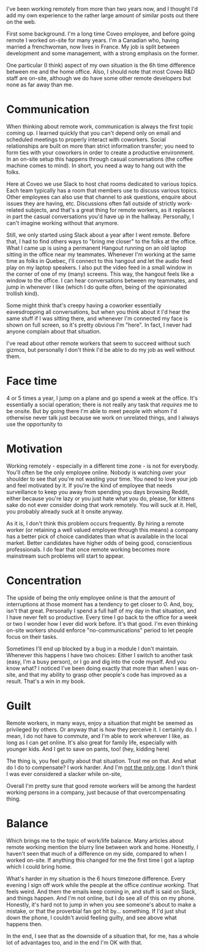 I've been working remotely from more than two years now, and I thought I'd add my own experience to the rather large amount of similar posts out there on the web.

First some background. I'm a long time Coveo employee, and before going remote I worked on-site for many years. I'm a Canadian who, having married a frenchwoman, now lives in France. My job is split between development and some management, with a strong emphasis on the former.

One particular (I think) aspect of my own situation is the 6h time difference between me and the home office. Also, I should note that most Coveo R&D staff are on-site, although we do have some other remote developers but none as far away than me.

# Communication

When thinking about remote work, communication is always the first topic coming up. I learned quickly that you can't depend only on email and scheduled meetings to properly interact with coworkers. Social relationships are built on more than strict information transfer; you need to form ties with your coworkers in order to create a productive environment. In an on-site setup this happens through casual conversations (the coffee machine comes to mind). In short, you need a way to hang out with the folks.

Here at Coveo we use Slack to host chat rooms dedicated to various topics. Each team typically has a room that members use to discuss various topics. Other employees can also use that channel to ask questions, enquire about issues they are having, etc. Discussions often fall outside of strictly work-related subjects, and that's a great thing for remote workers, as it replaces in part the casual conversations you'd have up in the hallway. Personally, I can't imagine working without that anymore.

Still, we only started using Slack about a year after I went remote. Before that, I had to find others ways to "bring me closer" to the folks at the office. What I came up is using a permanent Hangout running on an old laptop sitting in the office near my teammates. Whenever I'm working at the same time as folks in Quebec, I'll connect to this hangout and let the audio feed play on my laptop speakers. I also put the video feed in a small window in the corner of one of my (many) screens. This way, the hangout feels like a window to the office. I can hear conversations between my teammates, and jump in whenever I like (which I do quite often, being of the opinionated trollish kind).

Some might think that's creepy having a coworker essentially eavesdropping all conversations, but when you think about it I'd hear the same stuff if I was sitting there, and whenever I'm connected my face is shown on full screen, so it's pretty obvious I'm "here". In fact, I never had anyone complain about that situation.

I've read about other remote workers that seem to succeed without such gizmos, but personally I don't think I'd be able to do my job as well without them.

# Face time

4 or 5 times a year, I jump on a plane and go spend a week at the office. It's essentially a social operation; there is not really any task that *requires* me to be onsite. But by going there I'm able to meet people with whom I'd otherwise never talk just because we work on unrelated things, and I always use the opportunity to 

# Motivation

Working remotely - especially in a different time zone - is not for everybody. You'll often be the only employee online. Nobody is watching over your shoulder to see that you're not wasting your time. You need to love your job and feel motivated by it. If you're the kind of employee that needs surveillance to keep you away from spending you days browsing Reddit, either because you're lazy or you just hate what you do, please, for kittens sake do not ever consider doing that work remotely. You will suck at it. Hell, you probably already suck at it onsite anyway.

As it is, I don't think this problem occurs frequently. By hiring a remote worker (or retaining a well valued employee through this means) a company has a better pick of choice candidates than what is available in the local market. Better candidates have higher odds of being good, conscientious professionals. I do fear that once remote working becomes more mainstream such problems will start to appear.

# Concentration

The upside of being the only employee online is that the amount of interruptions at those moment has a tendency to get closer to 0. And, boy, isn't that great. Personally I spend a full half of my day in that situation, and I have never felt so productive. Every time I go back to the office for a week or two I wonder how I ever did work before. It's that good. I'm even thinking on-site workers should enforce "no-communications" period to let people focus on their tasks.

Sometimes I'll end up blocked by a bug in a module I don't maintain. Whenever this happens I have two choices: Either I switch to another task (easy, I'm a busy person), or I go and dig into the code myself. And you know what? I noticed I've been doing exactly that more than when I was on-site, and that my ability to grasp other people's code has improved as a result. That's a win in my book.

# Guilt

Remote workers, in many ways, enjoy a situation that might be seemed as privileged by others. Or anyway that is how they perceive it. I certainly do. I mean, I do not have to commute, and I'm able to work wherever I like, as long as I can get online. It's also great for family life, especially with younger kids. And I get to save on pants, too! (hey, kidding here)

The thing is, you feel guilty about that situation. Trust me on that. And what do I do to compensate? I work harder. And I'm [not the only one](http://www.hanselman.com/blog/BeingARemoteWorkerSucksLongLiveTheRemoteWorker.aspx). I don't think I was ever considered a slacker while on-site, 

Overall I'm pretty sure that good remote workers will be among the hardest working persons in a company, just because of that overcompensating thing.

# Balance

Which brings me to the topic of work/life balance. Many articles about remote working mention the blurry line between work and home. Honestly, I haven't seen that much of a difference on my side, compared to when I worked on-site. If anything this changed for me the first time I got a laptop which I could bring home.

What's harder in my situation is the 6 hours timezone difference. Every evening I sign off work while the people at the office *continue working*. That feels weird. And them the emails keep coming in, and stuff is said on Slack, and things happen. And I'm not online, but I do see all of this on my phone. Honestly, it's hard not to jump in when you see someone's about to make a mistake, or that the proverbial fan got hit by... something. If I'd just shut down the phone, I couldn't avoid feeling guilty, and see above what happens then.

In the end, I see that as the downside of a situation that, for me, has a whole lot of advantages too, and in the end I'm OK with that.